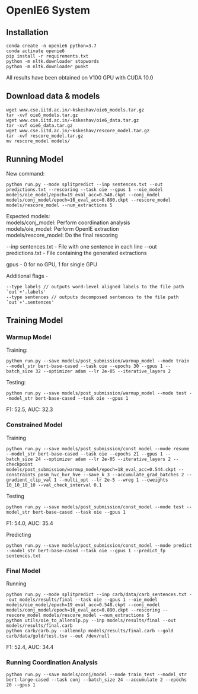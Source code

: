 # OpenIE6 System 

## Installation
```
conda create -n openie6 python=3.7
conda activate openie6
pip install -r requirements.txt
python -m nltk.downloader stopwords
python -m nltk.downloader punkt 
```

All results have been obtained on V100 GPU with CUDA 10.0

## Download data & models
```
wget www.cse.iitd.ac.in/~kskeshav/oie6_models.tar.gz
tar -xvf oie6_models.tar.gz
wget www.cse.iitd.ac.in/~kskeshav/oie6_data.tar.gz
tar -xvf oie6_data.tar.gz
wget www.cse.iitd.ac.in/~kskeshav/rescore_model.tar.gz
tar -xvf rescore_model.tar.gz
mv rescore_model models/
```

## Running Model

New command:
```
python run.py --mode splitpredict --inp sentences.txt --out predictions.txt --rescoring --task oie --gpus 1 --oie_model models/oie_model/epoch=19_eval_acc=0.548.ckpt --conj_model models/conj_model/epoch=16_eval_acc=0.890.ckpt --rescore_model models/rescore_model --num_extractions 5 
```

Expected models: \
models/conj_model: Perform coordination analysis \
models/oie_model: Perform OpenIE extraction \
models/rescore_model: Do the final rescoring 
<!--
Old Command:
```
python run.py --save models/results --mode splitpredict --predict_fp sentences.txt --task oie --predict_format allennlp --predict_out_fp split_test --oie_model models/oie_model/epoch=19_eval_acc=0.548.ckpt --conj_model models/conj_model/epoch=16_eval_acc=0.890.ckpt --gpus 1 --predict_out_fp predictions
```
-->

--inp sentences.txt - File with one sentence in each line 
--out predictions.txt - File containing the generated extractions

gpus - 0 for no GPU, 1 for single GPU

Additional flags -
```
--type labels // outputs word-level aligned labels to the file path `out`+'.labels'
--type sentences // outputs decomposed sentences to the file path `out`+'.sentences'
```

## Training Model

### Warmup Model
Training:
```
python run.py --save models/post_submission/warmup_model --mode train --model_str bert-base-cased --task oie --epochs 30 --gpus 1 --batch_size 32 --optimizer adam --lr 2e-05 --iterative_layers 2
```

Testing:
```
python run.py --save models/post_submission/warmup_model --mode test --model_str bert-base-cased --task oie --gpus 1
```
F1: 52.5, AUC: 32.3

<!-- python run.py --save models/oie/* --mode train --model_str bert-base-cased --task oie --epochs 20 --gpus 1 --iterative_layers 2 --add_depth --add_span --add_pos --add_verb 
python run.py --save models/oie/base --mode test --model_str bert-base-cased --task oie --gpus 1 --checkpoint models/submission/oie/warmup_model/epoch=19_eval_acc=0.522.ckpt -->

### Constrained Model
Training
```
python run.py --save models/post_submission/const_model --mode resume --model_str bert-base-cased --task oie --epochs 21 --gpus 1 --batch_size 24 --optimizer adam --lr 2e-05 --iterative_layers 2 --checkpoint models/post_submission/warmup_model/epoch=18_eval_acc=0.544.ckpt --constraints posm_hvc_hvr_hve --save_k 3 --accumulate_grad_batches 2 --gradient_clip_val 1 --multi_opt --lr 2e-5 --wreg 1 --cweights 10_10_10_10 --val_check_interval 0.1
```

Testing
```
python run.py --save models/post_submission/const_model --mode test --model_str bert-base-cased --task oie --gpus 1
```
F1: 54.0, AUC: 35.4

Predicting
```
python run.py --save models/post_submission/const_model --mode predict --model_str bert-base-cased --task oie --gpus 1 --predict_fp sentences.txt
```

<!-- 
python run.py --save models/oie/* --mode test --model_str bert-base-cased --task oie --epochs 22 --gpus 1 --iterative_layers 2 --checkpoint models/oie/may_19/const_12/epoch=20_eval_acc=0.536.ckpt --constraints posm_hvc_hvr_hve --save_k 1 --batch_size 16 --accumulate_grad_batches 2 --gradient_clip_val 1 --multi_opt --lr 2e-5 --wreg 0.30 --cweights 1_1_1_1 --val_check_interval 0.1
python run.py --save models/oie/base --mode test --model_str bert-base-cased --task oie --gpus 1 --checkpoint models/submission/oie/const_model/epoch=20_eval_acc=0.536.ckpt
-->

### Final Model
<!-- Running
```
python run.py --save models/post_submission/final_model --mode splitpredict --predict_fp carb/data/carb_sentences.txt --task oie --predict_format allennlp --predict_out_fp split_test --oie_model models/post_submission/const_model/epoch=19_eval_acc=0.548.ckpt --conj_model models/submission/conj/large/epoch=16_eval_acc=0.890.ckpt --gpus 1
```
F1: 50.4, 32.3

Confidence Re-scoring
```
# imojie folder
python imojie/aggregate/score.py --model_dir models/be --inp_fp ~/conjunctions/models/post_submission/final_model/split_test.allennlp --out_fp ~/conjunctions/models/post_submission/final_model/split_test.allennlp.conf --topk 5
python carb/carb.py --allennlp models/post_submission/final_model/split_test.allennlp.conf --gold carb/data/gold/test.tsv --out /dev/null
```
F1: 52.8, AUC: 34.3 -->

Running
```
python run.py --mode splitpredict --inp carb/data/carb_sentences.txt --out models/results/final --task oie --gpus 1 --oie_model models/oie_model/epoch=19_eval_acc=0.548.ckpt --conj_model models/conj_model/epoch=16_eval_acc=0.890.ckpt --rescoring --rescore_model models/rescore_model --num_extractions 5 
python utils/oie_to_allennlp.py --inp models/results/final --out models/results/final.carb
python carb/carb.py --allennlp models/results/final.carb --gold carb/data/gold/test.tsv --out /dev/null
```
F1: 52.4, AUC: 34.4

<!-- python run.py --save models/oie/base/ --mode splitpredict --predict_fp ~/imojie/data/test/carb_sentences.txt --task oie --predict_format allennlp --predict_out_fp split_test --oie_model models/submission/oie/const_model/epoch=20_eval_acc=0.536.ckpt --conj_model models/submission/conj/large/epoch=16_eval_acc=0.890.ckpt --gpus 1
python run.py --save models/post_submission/const_model --mode test --model_str bert-base-cased --task oie --gpus 1 -->

### Running Coordination Analysis
```
python run.py --save models/conj/model --mode train_test --model_str bert-large-cased --task conj --batch_size 24 --accumulate 2 --epochs 20 --gpus 1
```

